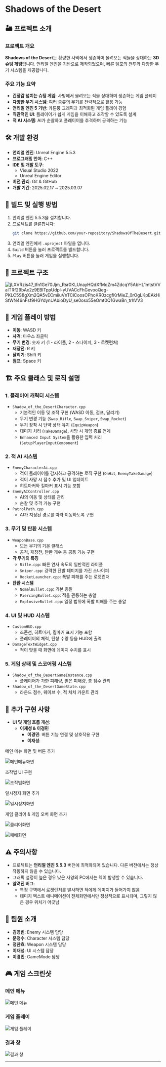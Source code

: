 # Shadows of the Desert

## 🏜 프로젝트 소개

### 프로젝트 개요

**Shadows of the Desert**는 황량한 사막에서 생존하며 몰려오는 적들을 상대하는 **3D 슈팅 게임**입니다. 언리얼 엔진을 기반으로 제작되었으며, 빠른 템포의 전투와 다양한 무기 시스템을 제공합니다.

### 주요 기능 요약

- **긴장감 넘치는 슈팅 게임**: 사방에서 몰려오는 적을 상대하며 생존하는 게임 플레이
- **다양한 무기 시스템**: 여러 종류의 무기를 전략적으로 활용 가능
- **언리얼 엔진 5 기반**: 카툰풍 그래픽과 최적화된 게임 플레이 경험
- **직관적인 UI**: 플레이어가 쉽게 게임을 이해하고 조작할 수 있도록 설계
- **적 AI 시스템**: AI가 순찰하고 플레이어를 추격하며 공격하는 기능

## 🛠 개발 환경

- **언리얼 엔진**: Unreal Engine 5.5.3
- **프로그래밍 언어**: C++
- **IDE 및 개발 도구**:
  - Visual Studio 2022
  - Unreal Engine Editor
- **버전 관리**: Git & GitHub
- **개발 기간**: 2025.02.17 ~ 2025.03.07

## 🔧 빌드 및 실행 방법

1. 언리얼 엔진 5.5.3을 설치합니다.
2. 프로젝트를 클론합니다:
   ```sh
   git clone https://github.com/your-repository/ShadowsOfTheDesert.git
   ```
3. 언리얼 엔진에서 `.uproject` 파일을 엽니다.
4. `Build` 버튼을 눌러 프로젝트를 빌드합니다.
5. `Play` 버튼을 눌러 게임을 실행합니다.

## 📂 프로젝트 구조

![jLXVRzis47_tfn1Ge70Jjm_Rsr0KLUnayHQdXfMqZm4ZdcqY5AbHL1mtstVVaITRf29bAx2z9EBlTppUdpl-yUVACcFhGevooQeg-PKLC5S8gXm2QA5vECmiiuVnTCiCoosOPhoKR0zcgfKrMieZ_0rOgLKpEAkHiStWN46nFsf9HGYdynUAbioDyU_se0osx55eOmt0Q1GwaBn_trhVV3](https://github.com/user-attachments/assets/87752f81-1891-4b05-add9-2711da619f32)

## 🏹 게임 플레이 방법

- **이동**: WASD 키
- **사격**: 마우스 좌클릭
- **무기 변경**: 숫자 키 (1 - 라이플, 2 - 스나이퍼, 3 - 로켓런처)
- **재장전**: R 키
- **달리기**: Shift 키
- **점프**: Space 키

## 🏗 주요 클래스 및 로직 설명

### 1. 플레이어 캐릭터 시스템

- `Shadow_of_the_DesertCharacter.cpp`
  - 기본적인 이동 및 조작 구현 (WASD 이동, 점프, 달리기)
  - 무기 변경 기능 (`Swap_Rifle`, `Swap_Sniper`, `Swap_Rocket`)
  - 무기 장착 시 탄약 상태 유지 (`EquipWeapon`)
  - 대미지 처리 (`TakeDamage`), 사망 시 게임 종료 연계
  - `Enhanced Input System`을 활용한 입력 처리 (`SetupPlayerInputComponent`)

### 2. 적 AI 시스템

- `EnemyCharacterAi.cpp`
  - 적이 플레이어를 감지하고 공격하는 로직 구현 (`OnHit`, `EnemyTakeDamage`)
  - 적이 사망 시 점수 추가 및 UI 업데이트
  - 히트마커와 킬마커 표시 기능 포함
- `EnemyAIController.cpp`
  - AI의 이동 및 상태를 관리
  - 순찰 및 추격 기능 구현
- `PatrolPath.cpp`
  - AI가 지정된 경로를 따라 이동하도록 구현

### 3. 무기 및 탄환 시스템

- `WeaponBase.cpp`
  - 모든 무기의 기본 클래스
  - 공격, 재장전, 탄환 개수 등 공통 기능 구현
- **각 무기의 특징**
  - `Rifle.cpp`: 빠른 연사 속도의 일반적인 라이플
  - `Sniper.cpp`: 강력한 단발 데미지를 가진 스나이퍼
  - `RocketLauncher.cpp`: 폭발 피해를 주는 로켓런처
- **탄환 시스템**
  - `NomalBullet.cpp`: 기본 총알
  - `PiercingBullet.cpp`: 적을 관통하는 총알
  - `ExplosiveBullet.cpp`: 일정 범위에 폭발 피해를 주는 총알

### 4. UI 및 HUD 시스템

- `CustomHUD.cpp`
  - 조준선, 히트마커, 킬마커 표시 기능 포함
  - 플레이어의 체력, 탄창 수량 등을 HUD에 출력
- `DamageTextWidget.cpp`
  - 적이 맞을 때 화면에 데미지 수치를 표시

### 5. 게임 상태 및 스코어링 시스템

- `Shadow_of_the_DesertGameInstance.cpp`
  - 플레이어가 가한 피해량, 받은 피해량, 총 점수 관리
- `Shadow_of_the_DesertGameState.cpp`
  - 라운드 점수, 웨이브 수, 적 처치 카운트 관리

## 🌟 추가 구현 사항
- **UI 및 게임 흐름 개선**:
  - **이재성 & 이경민**
    - **이경민**: 버튼 기능 연결 및 상호작용 구현
    - **이재성**:
   

메인 메뉴 화면 및 버튼 추가

![메인메뉴화면](https://github.com/user-attachments/assets/8d9c0105-e512-40bd-a5a8-b1a005203ffa)

조작법 UI 구현

![조작법화면](https://github.com/user-attachments/assets/12b9b53e-adae-4550-b720-71942c40a6d8)

일시정지 화면 추가

![일시정지화면](https://github.com/user-attachments/assets/5378a473-092b-401a-811c-fe5a528e6946)

게임 클리어 & 게임 오버 화면 추가

![클리어화면](https://github.com/user-attachments/assets/e5154619-0f16-466e-8a96-97dbd4d93404)

![패배화면](https://github.com/user-attachments/assets/ce7651f2-9e68-4377-b37d-e9f8ceca8083)


## ⚠️ 주의사항

- 프로젝트는 **언리얼 엔진 5.5.3** 버전에 최적화되어 있습니다. 다른 버전에서는 정상 작동하지 않을 수 있습니다.
- 그래픽 설정이 높은 경우 낮은 사양의 PC에서는 렉이 발생할 수 있습니다.
- **알려진 버그**:
  - 특정 구역에서 로켓런처를 발사하면 적에게 데미지가 들어가지 않음
  - 데미지 텍스트 애니메이션이 전체화면에서만 정상적으로 표시되며, 그렇지 않은 경우 위치가 어긋남

## 👥 팀원 소개

- **김영빈**: Enemy 시스템 담당
- **문정수**: Character 시스템 담당
- **정찬효**: Weapon 시스템 담당
- **이재성**: UI 시스템 담당
- **이경민**: GameMode 담당

## 🎮 게임 스크린샷

### 메인 메뉴
![메인 메뉴](./main_menu.png)

### 게임 플레이
![게임 플레이](./gameplay.png)

### 결과 창
![결과 창](./result_screen.png)

---
